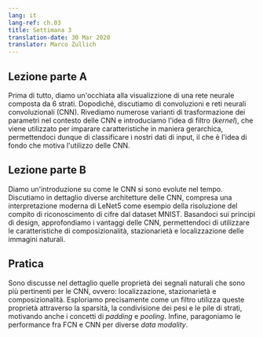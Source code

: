 ```yaml
---
lang: it
lang-ref: ch.03
title: Settimana 3
translation-date: 30 Mar 2020
translator: Marco Zullich
---
```



## Lezione parte A

Prima di tutto, diamo un'occhiata alla visualizzione di una rete neurale composta da 6 strati. Dopodiché, discutiamo di convoluzioni e reti neurali convoluzionali (CNN). Rivediamo numerose varianti di trasformazione dei parametri nel contesto delle CNN e introduciamo l'idea di filtro (_kernel_), che viene utilizzato per imparare caratteristiche in maniera gerarchica, permettendoci dunque di classificare i nostri dati di input, il che è l'idea di fondo che motiva l'utilizzo delle CNN.

<!-- We first see a visualization of a 6-layer neural network. Next we begin with the topic of Convolutions and Convolution Neural Networks (CNN). We review several types of parameter transformations in the context of CNNs and introduce the idea of a kernel, which is used to learn features in a hierarchical manner. Thereby allowing us to classify our input data which is the basic idea motivating the use of CNNs. -->


## Lezione parte B

Diamo un'introduzione su come le CNN si sono evolute nel tempo. Discutiamo in dettaglio diverse architetture delle CNN, compresa una interpretazione moderna di LeNet5 come esempio della risoluzione del compito di riconoscimento di cifre dal dataset MNIST. Basandoci sui principi di design, approfondiamo i vantaggi delle CNN, permettendoci di utilizzare le caratteristiche di composizionalità, stazionarietà e localizzazione delle immagini naturali.

<!-- We give an introduction on how CNNs have evolved over time. We discuss in detail different CNN architectures, including a modern implementation of LeNet5 to exemplify the task of digit recognition on the MNIST dataset. Based on its design principles, we expand on the advantages of CNNs which allows us to exploit the compositionality, stationarity, and locality features of natural images. -->


## Pratica

Sono discusse nel dettaglio quelle proprietà dei segnali naturali che sono più pertinenti per le CNN, ovvero: localizzazione, stazionarietà e composizionalità. Esploriamo precisamente come un filtro utilizza queste proprietà attraverso la sparsità, la condivisione dei pesi e le pile di strati, motivando anche i concetti di *padding* e *pooling*. Infine, paragoniamo le performance fra FCN e CNN per diverse *data modality*.

<!-- Properties of natural signals that are most relevant to CNNs are discussed in more detail, namely: Locality, Stationarity, and Compositionality. We explore precisely how a kernel exploits these features through sparsity, weight sharing and the stacking of layers, as well as motivate the concepts of padding and pooling. Finally, a performance comparison between FCN and CNN was done for different data modalities. -->
